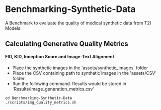 # Benchmarking-Synthetic-Data
A Benchmark to evaluate the quality of medical synthetic data from T2I Models

## Calculating Generative Quality Metrics

#### FID, KID, Inception Score and Image-Text Alignment

- Place the synthetic images in the 'assets/synthetic_images' folder
- Place the CSV containing path to synthetic images in the 'assets/CSV' folder
- Run the following command. Results would be stored in 'Results/image_generation_metrics.csv'

```
cd Benchmarking-Synthetic-Data
./scripts/img_quality_metrics.sh
``` 
